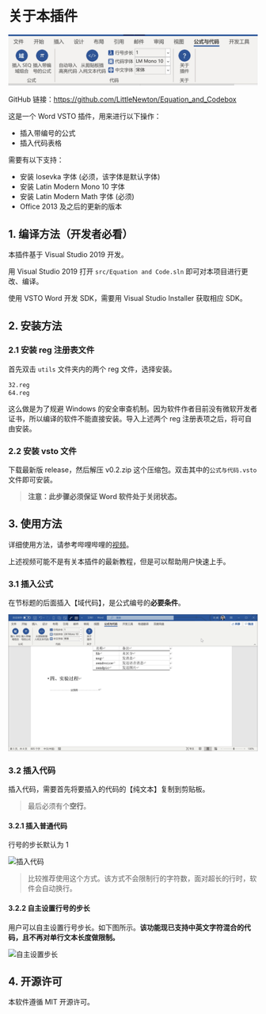 # 关于本插件

![软件效果](img/效果图.jpg)

GitHub 链接：https://github.com/LittleNewton/Equation_and_Codebox

这是一个 Word VSTO 插件，用来进行以下操作：

- 插入带编号的公式
- 插入代码表格

需要有以下支持：

- 安装 Iosevka 字体 (必须，该字体是默认字体)
- 安装 Latin Modern Mono 10 字体
- 安装 Latin Modern Math 字体 (必须)
- Office 2013 及之后的更新的版本

## 1. 编译方法（开发者必看）

本插件基于 Visual Studio 2019 开发。

用 Visual Studio 2019 打开 `src/Equation and Code.sln` 即可对本项目进行更改、编译。

使用 VSTO Word 开发 SDK，需要用 Visual Studio Installer 获取相应 SDK。

## 2. 安装方法

### 2.1 安装 reg 注册表文件

首先双击 `utils` 文件夹内的两个 reg 文件，选择安装。

```
32.reg
64.reg
```
这么做是为了规避 Windows 的安全审查机制。因为软件作者目前没有微软开发者证书，所以编译的软件不能直接安装。导入上述两个 reg 注册表项之后，将可自由安装。

### 2.2 安装 vsto 文件

下载最新版 release，然后解压 v0.2.zip 这个压缩包。双击其中的`公式与代码.vsto`文件即可安装。

> **注意：此步骤必须保证 Word 软件处于关闭状态。**

## 3. 使用方法

详细使用方法，请参考哔哩哔哩的[视频](https://www.bilibili.com/video/BV1f5411p7pN/)。

上述视频可能不是有关本插件的最新教程，但是可以帮助用户快速上手。

### 3.1 插入公式

在节标题的后面插入【域代码】，是公式编号的**必要条件**。

![插入公式](img/Demo_Insert_Equations.gif)

### 3.2 插入代码

插入代码，需要首先将要插入的代码的【纯文本】复制到剪贴板。

> 最后必须有个**空行**。

#### 3.2.1 插入普通代码

行号的步长默认为 1

![插入代码](img/Demo_Insert_Codes.gif)

> 比较推荐使用这个方式。该方式不会限制行的字符数，面对超长的行时，软件会自动换行。

#### 3.2.2 自主设置行号的步长

用户可以自主设置行号步长。如下图所示。**该功能现已支持中英文字符混合的代码，且不再对单行文本长度做限制。**

![自主设置步长](img/Demo_Set_LineNum_Step.gif)

## 4. 开源许可

本软件遵循 MIT 开源许可。
